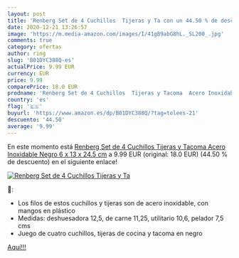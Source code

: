 ```yaml
---
layout: post
title: 'Renberg Set de 4 Cuchillos  Tijeras y Ta con un 44.50 % de descuento'
date: 2020-12-21 13:26:57
image: 'https://m.media-amazon.com/images/I/41gB9abG8hL._SL200_.jpg'
comments: true
category: ofertas
author: ring
slug: 'B01DYC388Q-es'
actualPrice: 9.99 EUR
currency: EUR
price: 9.99
comparePrice: 18.0 EUR
prodname: 'Renberg Set de 4 Cuchillos  Tijeras y Tacoma  Acero Inoxidable  Negro  6 x 13 x 24.5 cm'
country: 'es'
flag: '🇪🇸'
buyurl: 'https://www.amazon.es/dp/B01DYC388Q/?tag=tolees-21'
descuento: '44.50'
average: '9.99'
---
```


En este momento está [Renberg Set de 4 Cuchillos  Tijeras y Tacoma  Acero Inoxidable  Negro  6 x 13 x 24.5 cm](https://www.amazon.es/dp/B01DYC388Q/?tag=tolees-21) a 9.99 EUR (original: 18.0 EUR) (44.50 %  de descuento) en el siguiente enlace!

[![Renberg Set de 4 Cuchillos  Tijeras y Ta](https://m.media-amazon.com/images/I/41gB9abG8hL._SL200_.jpg)](https://www.amazon.es/dp/B01DYC388Q/?tag=tolees-21)

🔎:

- Los filos de estos cuchillos y tijeras son de acero inoxidable, con mangos en plástico
- Medidas: deshuesadora 12,5, de carne 11,25, utilitario 10,6, pelador 7,5 cms
- Juego de cuatro cuchillos, tijeras de cocina y tacoma en negro

[Aquí!!!](https://www.amazon.es/dp/B01DYC388Q/?tag=tolees-21)
